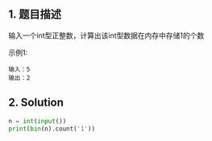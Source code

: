 ## 1. 题目描述

输入一个int型正整数，计算出该int型数据在内存中存储1的个数

示例1:

```
输入：5
输出：2
```



## 2. Solution

```python
n = int(input())
print(bin(n).count('1'))
```

